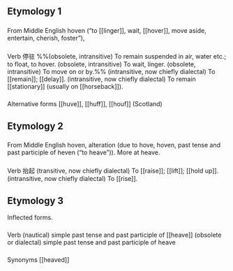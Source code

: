 ## Etymology 1
###
From Middle English hoven (“to [[linger]], wait, [[hover]], move aside, entertain, cherish, foster”), 

###
Verb 停驻
%%(obsolete, intransitive) To remain suspended in air, water etc.; to float, to hover. 
(obsolete, intransitive) To wait, linger. 
(obsolete, intransitive) To move on or by.%%
(intransitive, now chiefly dialectal) To [[remain]]; [[delay]].
(intransitive, now chiefly dialectal) To remain [[stationary]] (usually on [[horseback]]).

###
Alternative forms
[[huve]], [[huff]], [[houf]] (Scotland)

## Etymology 2
###
From Middle English hoven, alteration (due to hove, hoven, past tense and past participle of heven (“to heave”)). More at heave.
###
Verb 抬起
(transitive, now chiefly dialectal) To [[raise]]; [[lift]]; [[hold up]].
(intransitive, now chiefly dialectal) To [[rise]]. 

## Etymology 3
Inflected forms.
###
Verb
(nautical) simple past tense and past participle of [[heave]]
(obsolete or dialectal) simple past tense and past participle of heave
###
Synonyms
[[heaved]]